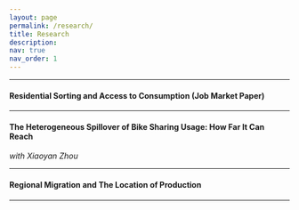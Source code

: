 ```yaml
---
layout: page
permalink: /research/
title: Research
description: 
nav: true
nav_order: 1
---
```


---

#### **Residential Sorting and Access to Consumption (Job Market Paper)**
<!-- - ECON252: Macroeconomics (Undergraduate, Online), [Summer 2021, Summer 2022]
    - Krannert Certificate for Outstanding Teaching -->

---

#### **The Heterogeneous Spillover of Bike Sharing Usage: How Far It Can Reach**
*with Xiaoyan Zhou*

---

#### **Regional Migration and The Location of Production**

---